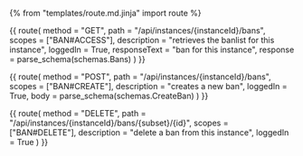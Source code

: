 {% from "templates/route.md.jinja" import route %}

{{ route(
  method = "GET",
  path = "/api/instances/{instanceId}/bans",
  scopes = ["BAN#ACCESS"],
  description = "retrieves the banlist for this instance",
  loggedIn = True,
  responseText = "ban for this instance",
  response = parse_schema(schemas.Bans)
) }}

{{ route(
  method = "POST",
  path = "/api/instances/{instanceId}/bans",
  scopes = ["BAN#CREATE"],
  description = "creates a new ban",
  loggedIn = True,
  body = parse_schema(schemas.CreateBan)
) }}

{{ route(
  method = "DELETE",
  path = "/api/instances/{instanceId}/bans/{subset}/{id}",
  scopes = ["BAN#DELETE"],
  description = "delete a ban from this instance",
  loggedIn = True
) }}